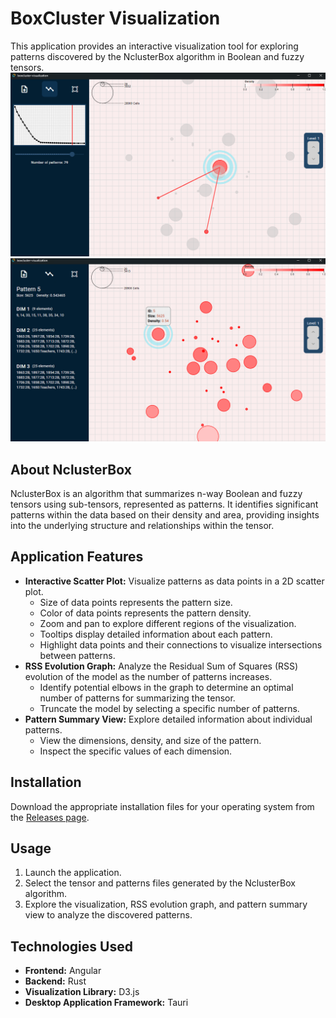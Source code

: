 # BoxCluster Visualization

This application provides an interactive visualization tool for exploring patterns discovered by the NclusterBox algorithm in Boolean and fuzzy tensors. 
![BoxCluster Visualization Screenshot](./images/screenshot2.png)
![BoxCluster Visualization Screenshot](./images/screenshot3.png)

## About NclusterBox

NclusterBox is an algorithm that summarizes n-way Boolean and fuzzy tensors using sub-tensors, represented as patterns. It identifies significant patterns within the data based on their density and area, providing insights into the underlying structure and relationships within the tensor.

## Application Features

- **Interactive Scatter Plot:** Visualize patterns as data points in a 2D scatter plot. 
    - Size of data points represents the pattern size.
    - Color of data points represents the pattern density.
    - Zoom and pan to explore different regions of the visualization.
    - Tooltips display detailed information about each pattern.
    - Highlight data points and their connections to visualize intersections between patterns.
- **RSS Evolution Graph:** Analyze the Residual Sum of Squares (RSS) evolution of the model as the number of patterns increases.
    - Identify potential elbows in the graph to determine an optimal number of patterns for summarizing the tensor.
    - Truncate the model by selecting a specific number of patterns.
- **Pattern Summary View:** Explore detailed information about individual patterns.
    - View the dimensions, density, and size of the pattern.
    - Inspect the specific values of each dimension.

## Installation

Download the appropriate installation files for your operating system from the [Releases page](https://github.com/VictorHenrique317/boxcluster-visualization/releases).

## Usage

1. Launch the application.
2. Select the tensor and patterns files generated by the NclusterBox algorithm.
3. Explore the visualization, RSS evolution graph, and pattern summary view to analyze the discovered patterns.

## Technologies Used

- **Frontend:** Angular
- **Backend:** Rust
- **Visualization Library:** D3.js
- **Desktop Application Framework:** Tauri
